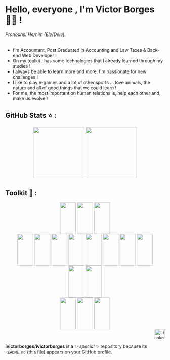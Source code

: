 # Hello, everyone , I'm Victor Borges 👨‍💻 ! 
###### Pronouns: He/him (Ele/Dele).
- I'm Accountant, Post Graduated in Accounting and Law Taxes & Back-end Web Developer !
- On my toolkit , has some technologies that I already learned through my studies !
- I always be able to learn more and more, I'm passionate for new challenges !
- I like to play e-games and a lot of other sports ... love animals, the nature and all of good things that we could learn !
- For me, the most important on human relations is, help each other and, make us evolve !


## GitHub Stats ⭐ :

<div align="center" style="display: block">
  <img height="162cm"
       src="https://github-readme-stats.vercel.app/api/top-langs/?username=ivictorborges&layout=compact&theme=prussian"/>
  <img height="162cm"
       src="https://github-readme-stats.vercel.app/api?username=ivictorborges&show_icons=true&theme=prussian"/>
</div>

## Toolkit 🔧 :

<div align="center" style="display: inline_block">
  
  <div border="1px solid white">
    <img align="center" height="100" width="50"
      src="https://cdn.jsdelivr.net/gh/devicons/devicon/icons/javascript/javascript-original.svg" />
    <img align="center" height="100" width="50"
      src="https://cdn.jsdelivr.net/gh/devicons/devicon/icons/typescript/typescript-original.svg" />   
    <img align="center" height="100" width="50"
      src="https://cdn.jsdelivr.net/gh/devicons/devicon/icons/python/python-original.svg" />    
  </div>
  
  <div>
    <img align="center" height="100" width="50" 
      src="https://cdn.jsdelivr.net/gh/devicons/devicon/icons/docker/docker-plain.svg" />
    <img align="center" height="100" width="50"
      src="https://cdn.jsdelivr.net/gh/devicons/devicon/icons/nodejs/nodejs-original.svg" />
    <img align="center" height="100" width="50"
      src="https://cdn.jsdelivr.net/gh/devicons/devicon/icons/css3/css3-original.svg" />
    <img align="center" height="100" width="50"
      src="https://cdn.jsdelivr.net/gh/devicons/devicon/icons/html5/html5-original.svg" />
    <img align="center" height="100" width="50"
      src="https://cdn.jsdelivr.net/gh/devicons/devicon/icons/react/react-original.svg" />
    <img align="center" height="100" width="50" 
      src="https://cdn.jsdelivr.net/gh/devicons/devicon/icons/redux/redux-original.svg" />
    <img align="center" height="100" width="50" 
      src="https://cdn.jsdelivr.net/gh/devicons/devicon/icons/express/express-original.svg" />
    <img align="center" height="100" width="50" 
      src="https://cdn.jsdelivr.net/gh/devicons/devicon/icons/sequelize/sequelize-plain.svg" />
  </div>
  
  <div>
    <img align="center" height="100" width="50" 
      src="https://cdn.jsdelivr.net/gh/devicons/devicon/icons/mysql/mysql-original.svg" />
    <img align="center" height="100" width="50" 
      src="https://cdn.jsdelivr.net/gh/devicons/devicon/icons/mongodb/mongodb-original.svg" />
  </div>
  
  <div>
    <img align="center" height="100" width="50" 
      src="https://cdn.jsdelivr.net/gh/devicons/devicon/icons/jest/jest-plain.svg" />
    <img align="center" height="100" width="50"
      src="https://cdn.jsdelivr.net/gh/devicons/devicon/icons/mocha/mocha-plain.svg" />
    <img align="center" height="100" width="50"
      src="https://cdn.jsdelivr.net/gh/devicons/devicon/icons/pytest/pytest-original.svg" />
  </div>
          
</div>

<div align="right">
    <a href="https://linkedin.com/in/victor-borges-beasolucoes" target="_blank"><img src="https://raw.githubusercontent.com/danielcranney/readme-generator/main/public/icons/socials/linkedin.svg" width="32" height="32" alt="Linkedin"></a>
</div>





**ivictorborges/ivictorborges** is a ✨ _special_ ✨ repository because its `README.md` (this file) appears on your GitHub profile.
